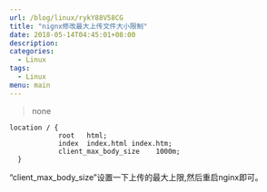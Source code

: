 ```yaml
---
url: /blog/linux/rykY88V58CG
title: "nignx修改最大上传文件大小限制"
date: 2018-05-14T04:45:01+08:00
description:
categories:
  - Linux
tags:
  - Linux
menu: main
---
```


> none

```
location / {
            root   html;
            index  index.html index.htm;
            client_max_body_size    1000m;
  }

```

“client_max_body_size”设置一下上传的最大上限,然后重启nginx即可。
